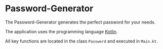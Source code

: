# Password-Generator

The Password-Generator generates the perfect password for your needs.

The application uses the programming language [Kotlin](https://kotlinlang.org/). 

All key functions are located in the class <code>Password</code> and executed in <code>Main.kt<code>.